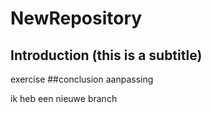 # NewRepository
## Introduction (this is a subtitle)

exercise
##conclusion
aanpassing


ik heb een nieuwe branch
